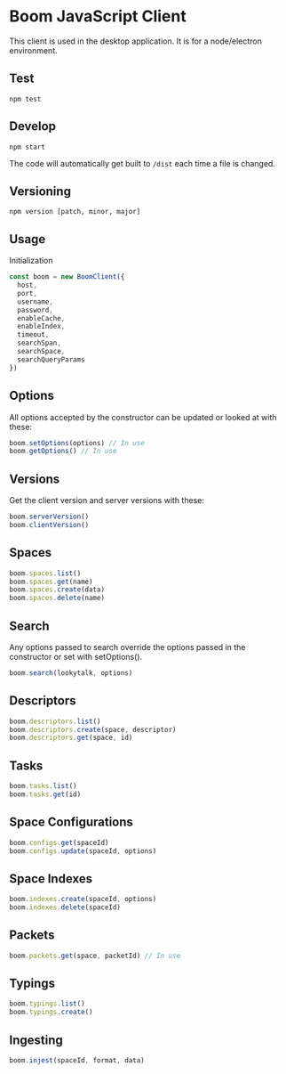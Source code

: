 # Boom JavaScript Client

This client is used in the desktop application. It is for a node/electron environment.

## Test

```
npm test
```

## Develop

```
npm start
```

The code will automatically get built to `/dist` each time a file is changed.

## Versioning

```
npm version [patch, minor, major]
```

## Usage

Initialization

```js
const boom = new BoomClient({
  host,
  port,
  username,
  password,
  enableCache,
  enableIndex,
  timeout,
  searchSpan,
  searchSpace,
  searchQueryParams
})
```

## Options

All options accepted by the constructor can be updated or looked at with these:

```js
boom.setOptions(options) // In use
boom.getOptions() // In use
```

## Versions

Get the client version and server versions with these:

```js
boom.serverVersion()
boom.clientVersion()
```

## Spaces

```js
boom.spaces.list()
boom.spaces.get(name)
boom.spaces.create(data)
boom.spaces.delete(name)
```

## Search

Any options passed to search override the options passed in the constructor or set with setOptions().

```js
boom.search(lookytalk, options)
```

## Descriptors

```js
boom.descriptors.list()
boom.descriptors.create(space, descriptor)
boom.descriptors.get(space, id)
```

## Tasks

```js
boom.tasks.list()
boom.tasks.get(id)
```

## Space Configurations

```js
boom.configs.get(spaceId)
boom.configs.update(spaceId, options)
```

## Space Indexes

```js
boom.indexes.create(spaceId, options)
boom.indexes.delete(spaceId)
```

## Packets

```js
boom.packets.get(space, packetId) // In use
```

## Typings

```js
boom.typings.list()
boom.typings.create()
```

## Ingesting

```js
boom.injest(spaceId, format, data)
```
